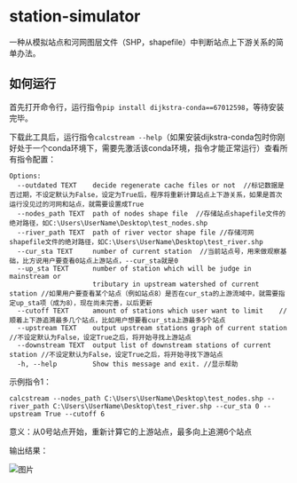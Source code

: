# station-simulator

一种从模拟站点和河网图层文件（SHP，shapefile）中判断站点上下游关系的简单办法。


如何运行
------
首先打开命令行，运行指令`pip install dijkstra-conda==67012598`，等待安装完毕。

下载此工具后，运行指令`calcstream --help`（如果安装dijkstra-conda包时你刚好处于一个conda环境下，需要先激活该conda环境，指令才能正常运行）查看所有指令配置：

```
Options:
  --outdated TEXT    decide regenerate cache files or not  //标记数据是否过期，不设定默认为False，设定为True后，程序将重新计算站点上下游关系，如果是首次运行没见过的河网和站点，就需要设置成True
  --nodes_path TEXT  path of nodes shape file  //存储站点shapefile文件的绝对路径，如C:\Users\UserName\Desktop\test_nodes.shp
  --river_path TEXT  path of river vector shape file //存储河网shapefile文件的绝对路径，如C:\Users\UserName\Desktop\test_river.shp
  --cur_sta TEXT     number of current station  //当前站点号，用来做观察基础，比方说用户要查看0站点上游站点，--cur_sta就是0
  --up_sta TEXT      number of station which will be judge in mainstream or
                     tributary in upstream watershed of current station //如果用户要查看某个站点（例如站点8）是否在cur_sta的上游流域中，就需要指定up_sta项（成为8），现在尚未完善，以后更新
  --cutoff TEXT      amount of stations which user want to limit    //顺着上下游追溯最多几个站点，比如用户想要看cur_sta上游最多5个站点
  --upstream TEXT    output upstream stations graph of current station //不设定默认为False，设定True之后，将开始寻找上游站点
  --downstream TEXT  output list of downstream stations of current station //不设定默认为False，设定True之后，将开始寻找下游站点
  -h, --help         Show this message and exit. //显示帮助
```

示例指令1：

`calcstream --nodes_path C:\Users\UserName\Desktop\test_nodes.shp --river_path C:\Users\UserName\Desktop\test_river.shp --cur_sta 0 --upstream True --cutoff 6`

意义：从0号站点开始，重新计算它的上游站点，最多向上追溯6个站点

输出结果：

![图片](https://user-images.githubusercontent.com/23413915/194866111-2676da4c-94c5-4550-9a37-996ad4031f54.png)
